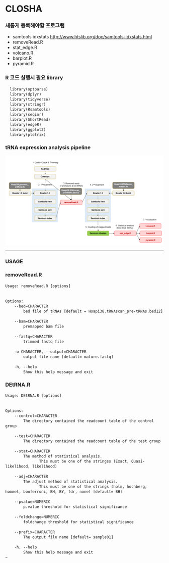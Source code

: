 # CLOSHA  

### 새롭게 등록해야할 프로그램  
  * samtools idxstats http://www.htslib.org/doc/samtools-idxstats.html  
  * removeRead.R  
  * stat_edge.R  
  * volcano.R  
  * barplot.R  
  * pyramid.R  

### R 코드 실행시 필요 library  
~~~   
  library(optparse)  
  library(dplyr) 
  library(tidyverse)  
  library(stringr)  
  library(Rsamtools)  
  library(seqinr)  
  library(ShortRead)  
  library(edgeR)  
  library(ggplot2)  
  library(plotrix)   
~~~

### tRNA expression analysis pipeline
![Pipeline](./bioexpress_pipeline.png)
  
  
*****************  
### USAGE  
### removeRead.R   
~~~
Usage: removeRead.R [options]


Options:
	--bed=CHARACTER
		bed file of tRNAs [default = Hsapi38.tRNAscan_pre-tRNAs.bed12]

	--bam=CHARACTER
		premapped bam file

	--fastq=CHARACTER
		trimmed fastq file

	-o CHARACTER, --output=CHARACTER
		output file name [default= mature.fastq]

	-h, --help
		Show this help message and exit
~~~   
 
### DEtRNA.R
~~~
Usage: DEtRNA.R [options]


Options:
	--control=CHARACTER
		The directory contained the readcount table of the control group

	--test=CHARACTER
		The directory contained the readcount table of the test group

	--stat=CHARACTER
		The method of statistical analysis.
               This must be one of the stringss (Exact, Quasi-likelihood, likelihood) 

	--adj=CHARACTER
		The adjust method of statistical analysis.
               This must be one of the strings (holm, hochberg, hommel, bonferroni, BH, BY, fdr, none) [default= BH]

	--pvalue=NUMERIC
		p.value threshold for statistical significance

	--foldchange=NUMERIC
		foldchange threshold for statistical significance

	--prefix=CHARACTER
		The output file name [default= sample01]

	-h, --help
		Show this help message and exit
~
